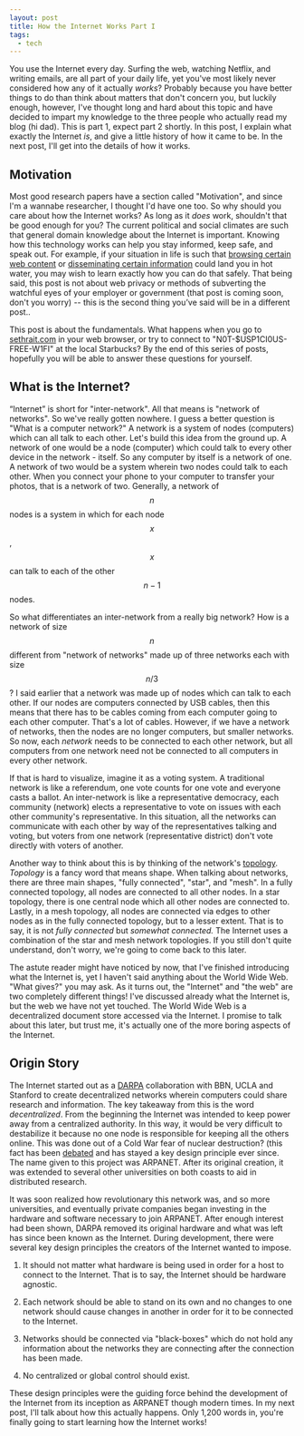 ```yaml
---
layout: post
title: How the Internet Works Part I
tags:
  - tech
---
```


You use the Internet every day.  Surfing the web, watching Netflix, and writing emails, are all part of your daily life, yet you've most likely never considered how any of it actually *works*?  Probably because you have better things to do than think about matters that don't concern you, but luckily enough, however, I've thought long and hard about this topic and have decided to impart my knowledge to the three people who actually read my blog (hi dad).  This is part 1, expect part 2 shortly.  In this post, I explain what exactly the Internet *is*, and give a little history of how it came to be.  In the next post, I'll get into the details of how it works.

## Motivation
Most good research papers have a section called "Motivation", and since I'm a wannabe researcher, I thought I'd have one too.  So why should you care about how the Internet works?  As long as it *does* work, shouldn't that be good enough for you? The current political and social climates are such that general domain knowledge about the Internet is important. Knowing how this technology works can help you stay informed, keep safe, and speak out.  For example, if your situation in life is such that [browsing certain web content](https://en.wikipedia.org/wiki/Great_Firewall) or [disseminating certain information](https://www.nytimes.com/2017/01/25/us/politics/some-agencies-told-to-halt-communications-as-trump-administration-moves-in.html) could land you in hot water, you may wish to learn exactly how you can do that safely.  That being said, this post is not about web privacy or methods of subverting the watchful eyes of your employer or government (that post is coming soon, don't you worry) -- this is the second thing you’ve said will be in a different post..

This post is about the fundamentals.  What happens when you go to [sethrait.com](http://sethrait.com) in your web browser, or try to connect to "N0T-$USP1CI0US-FREE-W1FI" at the local Starbucks?  By the end of this series of posts, hopefully you will be able to answer these questions for yourself.

## What is the Internet?
 “Internet” is short for "inter-network".  All that means is "network of networks".  So we've really gotten nowhere.  I guess a better question is "What is a computer network?"  A network is a system of nodes (computers) which can all talk to each other.  Let's build this idea from the ground up.  A network of one would be a node (computer) which could talk to every other device in the network - itself.  So any computer by itself is a network of one.  A network of two would be a system wherein two nodes could talk to each other.  When you connect your phone to your computer to transfer your photos, that is a network of two.  Generally, a network of $$n$$ nodes is a system in which for each node $$x$$, $$x$$ can talk to each of the other $$n-1$$ nodes.

So what differentiates an inter-network from a really big network?  How is a network of size $$n$$ different from "network of networks" made up of three networks each with size $$n/3$$?  I said earlier that a network was made up of nodes which can talk to each other.  If our nodes are computers connected by USB cables, then this means that there has to be cables coming from each computer going to each other computer.  That's a lot of cables.  However, if we have a network of networks, then the nodes are no longer computers, but smaller networks.  So now, each *network* needs to be connected to each other network, but all computers from one network need not be connected to all computers in every other network.

If that is hard to visualize, imagine it as a voting system.  A traditional network is like a referendum, one vote counts for one vote and everyone casts a ballot.  An inter-network is like a representative democracy, each community (network) elects a representative to vote on issues with each other community's representative.  In this situation, all the networks can communicate with each other by way of the representatives talking and voting, but voters from one network (representative district) don't vote directly with voters of another.

Another way to think about this is by thinking of the network's [topology](https://en.wikipedia.org/wiki/Network_topology).  *Topology* is a fancy word that means shape.  When talking about networks, there are three main shapes, "fully connected", "star", and "mesh".  In a fully connected topology, all nodes are connected to all other nodes.  In a star topology, there is one central node which all other nodes are connected to.  Lastly, in a mesh topology, all nodes are connected via edges to other nodes as in the fully connected topology, but to a lesser extent.  That is to say, it is not *fully connected* but *somewhat connected.*  The Internet uses a combination of the star and mesh network topologies.  If you still don't quite understand, don't worry, we're going to come back to this later.

The astute reader might have noticed by now, that I've finished introducing what the Internet is, yet I haven't said anything about the World Wide Web.  "What gives?" you may ask.  As it turns out, the "Internet" and "the web" are two completely different things!  I've discussed already what the Internet is, but the web we have not yet touched.  The World Wide Web is a decentralized document store accessed via the Internet.  I promise to talk about this later, but trust me, it's actually one of the more boring aspects of the Internet.

## Origin Story
The Internet started out as a [DARPA](https://en.wikipedia.org/wiki/DARPA) collaboration with BBN, UCLA and Stanford to create decentralized networks wherein computers could share research and information.  The key takeaway from this is the word *decentralized*.  From the beginning the Internet was intended to keep power away from a centralized authority.  In this way, it would be very difficult to destabilize it because no one node is responsible for keeping all the others online. This was done out of a Cold War fear of nuclear destruction? (this fact has been [debated](http://www.Internetsociety.org/Internet/what-Internet/history-Internet/brief-history-Internet) and has stayed a key design principle ever since.  The name given to this project was ARPANET.  After its original creation, it was extended to several other universities on both coasts to aid in distributed research.

It was soon realized how revolutionary this network was, and so more universities, and eventually private companies began investing in the hardware and software necessary to join ARPANET.  After enough interest had been shown, DARPA removed its original hardware and what was left has since been known as the Internet.  During development, there were several key design principles the creators of the Internet wanted to impose.

1. It should not matter what hardware is being used in order for a host to connect to the Internet.  That is to say, the Internet should be hardware agnostic.

2. Each network should be able to stand on its own and no changes to one network should cause changes in another in order for it to be connected to the Internet.

3. Networks should be connected via "black-boxes" which do not hold any information about the networks they are connecting after the connection has been made.

4. No centralized or global control should exist.

These design principles were the guiding force behind the development of the Internet from its inception as ARPANET though modern times.  In my next post, I'll talk about how this actually happens. Only 1,200 words in, you're finally going to start learning how the Internet works!

